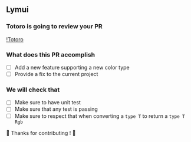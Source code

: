## Lymui

### Totoro is going to review your PR

[!Totoro](https://cdn.dribbble.com/users/77598/screenshots/3893621/totoro_family.png)

### What does this PR accomplish

- [ ] Add a new feature supporting a new color type
- [ ] Provide a fix to the current project

### We will check that

- [ ] Make sure to have unit test
- [ ] Make sure that any test is passing
- [ ] Make sure to respect that when converting a ```type T``` to return a ```type T Rgb``` 

🐷 Thanks for contributing ! 🐷

